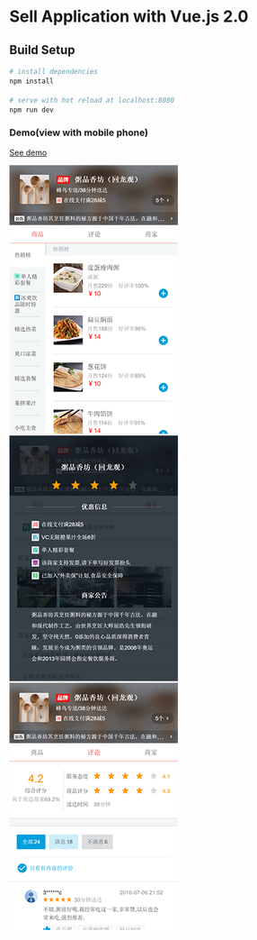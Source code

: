 # Sell Application with Vue.js 2.0

## Build Setup

``` bash
# install dependencies
npm install

# serve with hot reload at localhost:8080
npm run dev
```

### Demo(view with mobile phone)
[See demo](https://vast-cliffs-55357.herokuapp.com)

![](https://github.com/TroyBug/sellApp/blob/master/dist/static/img/thumbnail_1.png)
![](https://github.com/TroyBug/sellApp/blob/master/dist/static/img/thumbnail_2.png)
![](https://github.com/TroyBug/sellApp/blob/master/dist/static/img/thumbnail_3.png)


